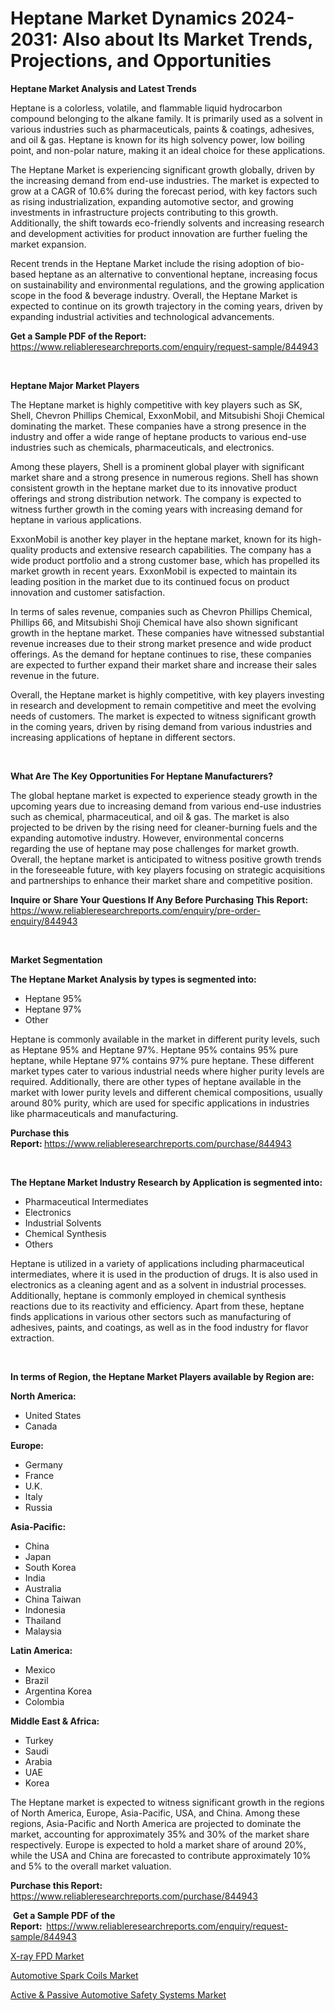 <p><h1>Heptane Market Dynamics 2024-2031: Also about Its Market Trends, Projections, and Opportunities</h1></p><p><strong>Heptane Market Analysis and Latest Trends</strong></p>
<p><p>Heptane is a colorless, volatile, and flammable liquid hydrocarbon compound belonging to the alkane family. It is primarily used as a solvent in various industries such as pharmaceuticals, paints & coatings, adhesives, and oil & gas. Heptane is known for its high solvency power, low boiling point, and non-polar nature, making it an ideal choice for these applications.</p><p>The Heptane Market is experiencing significant growth globally, driven by the increasing demand from end-use industries. The market is expected to grow at a CAGR of 10.6% during the forecast period, with key factors such as rising industrialization, expanding automotive sector, and growing investments in infrastructure projects contributing to this growth. Additionally, the shift towards eco-friendly solvents and increasing research and development activities for product innovation are further fueling the market expansion.</p><p>Recent trends in the Heptane Market include the rising adoption of bio-based heptane as an alternative to conventional heptane, increasing focus on sustainability and environmental regulations, and the growing application scope in the food & beverage industry. Overall, the Heptane Market is expected to continue on its growth trajectory in the coming years, driven by expanding industrial activities and technological advancements.</p></p>
<p><strong>Get a Sample PDF of the Report:&nbsp;</strong> <a href="https://www.reliableresearchreports.com/enquiry/request-sample/844943">https://www.reliableresearchreports.com/enquiry/request-sample/844943</a></p>
<p>&nbsp;</p>
<p><strong>Heptane Major Market Players</strong></p>
<p><p>The Heptane market is highly competitive with key players such as SK, Shell, Chevron Phillips Chemical, ExxonMobil, and Mitsubishi Shoji Chemical dominating the market. These companies have a strong presence in the industry and offer a wide range of heptane products to various end-use industries such as chemicals, pharmaceuticals, and electronics.</p><p>Among these players, Shell is a prominent global player with significant market share and a strong presence in numerous regions. Shell has shown consistent growth in the heptane market due to its innovative product offerings and strong distribution network. The company is expected to witness further growth in the coming years with increasing demand for heptane in various applications.</p><p>ExxonMobil is another key player in the heptane market, known for its high-quality products and extensive research capabilities. The company has a wide product portfolio and a strong customer base, which has propelled its market growth in recent years. ExxonMobil is expected to maintain its leading position in the market due to its continued focus on product innovation and customer satisfaction.</p><p>In terms of sales revenue, companies such as Chevron Phillips Chemical, Phillips 66, and Mitsubishi Shoji Chemical have also shown significant growth in the heptane market. These companies have witnessed substantial revenue increases due to their strong market presence and wide product offerings. As the demand for heptane continues to rise, these companies are expected to further expand their market share and increase their sales revenue in the future.</p><p>Overall, the Heptane market is highly competitive, with key players investing in research and development to remain competitive and meet the evolving needs of customers. The market is expected to witness significant growth in the coming years, driven by rising demand from various industries and increasing applications of heptane in different sectors.</p></p>
<p>&nbsp;</p>
<p><strong>What Are The Key Opportunities For Heptane Manufacturers?</strong></p>
<p><p>The global heptane market is expected to experience steady growth in the upcoming years due to increasing demand from various end-use industries such as chemical, pharmaceutical, and oil & gas. The market is also projected to be driven by the rising need for cleaner-burning fuels and the expanding automotive industry. However, environmental concerns regarding the use of heptane may pose challenges for market growth. Overall, the heptane market is anticipated to witness positive growth trends in the foreseeable future, with key players focusing on strategic acquisitions and partnerships to enhance their market share and competitive position.</p></p>
<p><strong>Inquire or Share Your Questions If Any Before Purchasing This Report:</strong> <a href="https://www.reliableresearchreports.com/enquiry/pre-order-enquiry/844943">https://www.reliableresearchreports.com/enquiry/pre-order-enquiry/844943</a></p>
<p>&nbsp;</p>
<p><strong>Market Segmentation</strong></p>
<p><strong>The Heptane Market Analysis by types is segmented into:</strong></p>
<p><ul><li>Heptane 95%</li><li>Heptane 97%</li><li>Other</li></ul></p>
<p><p>Heptane is commonly available in the market in different purity levels, such as Heptane 95% and Heptane 97%. Heptane 95% contains 95% pure heptane, while Heptane 97% contains 97% pure heptane. These different market types cater to various industrial needs where higher purity levels are required. Additionally, there are other types of heptane available in the market with lower purity levels and different chemical compositions, usually around 80% purity, which are used for specific applications in industries like pharmaceuticals and manufacturing.</p></p>
<p><strong>Purchase this Report:&nbsp;</strong><a href="https://www.reliableresearchreports.com/purchase/844943">https://www.reliableresearchreports.com/purchase/844943</a></p>
<p>&nbsp;</p>
<p><strong>The Heptane Market Industry Research by Application is segmented into:</strong></p>
<p><ul><li>Pharmaceutical Intermediates</li><li>Electronics</li><li>Industrial Solvents</li><li>Chemical Synthesis</li><li>Others</li></ul></p>
<p><p>Heptane is utilized in a variety of applications including pharmaceutical intermediates, where it is used in the production of drugs. It is also used in electronics as a cleaning agent and as a solvent in industrial processes. Additionally, heptane is commonly employed in chemical synthesis reactions due to its reactivity and efficiency. Apart from these, heptane finds applications in various other sectors such as manufacturing of adhesives, paints, and coatings, as well as in the food industry for flavor extraction.</p></p>
<p>&nbsp;</p>
<p><strong>In terms of Region, the Heptane Market Players available by Region are:</strong></p>
<p>
    <p> <strong> North America: </strong>
        <ul>
            <li>United States</li>
            <li>Canada</li>
        </ul>
        </p> 
    <p> <strong> Europe: </strong>
        <ul>
            <li>Germany</li>
            <li>France</li>
            <li>U.K.</li>
            <li>Italy</li>
            <li>Russia</li>
        </ul>
        </p> 
    <p> <strong> Asia-Pacific: </strong>
        <ul>
            <li>China</li>
            <li>Japan</li>
            <li>South Korea</li>
            <li>India</li>
            <li>Australia</li>
            <li>China Taiwan</li>
            <li>Indonesia</li>
            <li>Thailand</li>
            <li>Malaysia</li>
        </ul>
        </p> 
    <p> <strong> Latin America: </strong>
        <ul>
            <li>Mexico</li>
            <li>Brazil</li>
            <li>Argentina Korea</li>
            <li>Colombia</li>
        </ul>
        </p> 
    <p> <strong> Middle East & Africa: </strong>
        <ul>
            <li>Turkey</li>
            <li>Saudi</li>
            <li>Arabia</li>
            <li>UAE</li>
            <li>Korea</li>
        </ul>
    </p>
    </p>
<p><p>The Heptane market is expected to witness significant growth in the regions of North America, Europe, Asia-Pacific, USA, and China. Among these regions, Asia-Pacific and North America are projected to dominate the market, accounting for approximately 35% and 30% of the market share respectively. Europe is expected to hold a market share of around 20%, while the USA and China are forecasted to contribute approximately 10% and 5% to the overall market valuation.</p></p>
<p><strong>Purchase this Report: </strong><a href="https://www.reliableresearchreports.com/purchase/844943">https://www.reliableresearchreports.com/purchase/844943</a></p>
<p>&nbsp;<strong>Get a Sample PDF of the Report:&nbsp;&nbsp;</strong><a href="https://www.reliableresearchreports.com/enquiry/request-sample/844943">https://www.reliableresearchreports.com/enquiry/request-sample/844943</a></p>
<p><strong></strong></p>
<p><p><a href="https://view.publitas.com/reportprime-1/x-ray-fpd-market-research-report-unlocks-analysis-on-the-market-financial-status-market-size-and-market-revenue-upto-2030/">X-ray FPD Market</a></p><p><a href="https://view.publitas.com/reportprime-1/automotive-spark-coils-market-size-focuses-on-market-dynamics-in-depth-analysis-and-future-projections-of-its-market-forecasted-for-period-from-2023-to-2030/">Automotive Spark Coils Market</a></p><p><a href="https://view.publitas.com/reportprime-1/active-passive-automotive-safety-systems-market-centers-on-aspects-such-as-market-growth-market-share-market-opportunity-and-projected-forecasts-spanning-from-2023-to-2030/">Active & Passive Automotive Safety Systems Market</a></p></p>